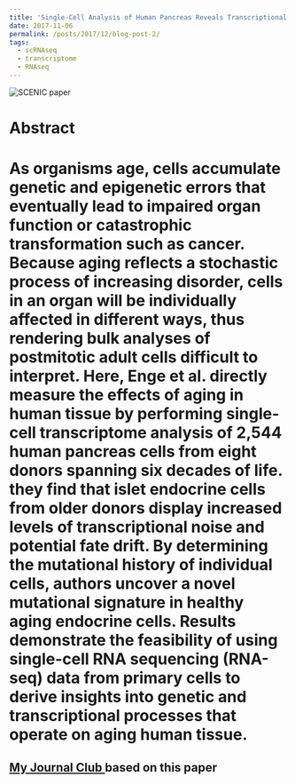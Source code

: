 ```yaml
---
title: 'Single-Cell Analysis of Human Pancreas Reveals Transcriptional Signatures of Aging and Somatic Mutation Patterns'
date: 2017-11-06
permalink: /posts/2017/12/blog-post-2/
tags:
  - scRNAseq
  - transcriptome
  - RNAseq
---
```



![SCENIC paper](https://fred3ric.github.io/images/Enge_Cell_2017.png)

Abstract
======
As organisms age, cells accumulate genetic and epigenetic errors that eventually lead to impaired organ function or catastrophic transformation such as cancer. Because aging reflects a stochastic process of increasing disorder, cells in an organ will be individually affected in different ways, thus rendering bulk analyses of postmitotic adult cells difficult to interpret. Here, Enge et al. directly measure the effects of aging in human tissue by performing single-cell transcriptome analysis of 2,544 human pancreas cells from eight donors spanning six decades of life. they find that islet endocrine cells from older donors display increased levels of transcriptional noise and potential fate drift. By determining the mutational history of individual cells, authors uncover a novel mutational signature in healthy aging endocrine cells. Results demonstrate the feasibility of using single-cell RNA sequencing (RNA-seq) data from primary cells to derive insights into genetic and transcriptional processes that operate on aging human tissue.
======

<a href='http://fred3ric.github.io/files/SingleCell-JC-Nov6.pdf'> My Journal Club </a> based on this paper
------
